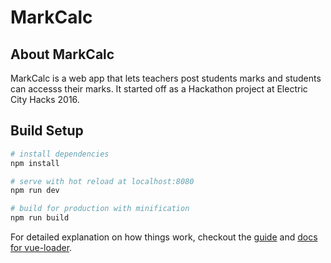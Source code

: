 # MarkCalc

## About MarkCalc
MarkCalc is a web app that lets teachers post students marks and students can accesss their marks. It started off as a Hackathon project at Electric City Hacks 2016.

## Build Setup

``` bash
# install dependencies
npm install

# serve with hot reload at localhost:8080
npm run dev

# build for production with minification
npm run build
```

For detailed explanation on how things work, checkout the [guide](http://vuejs-templates.github.io/webpack/) and [docs for vue-loader](http://vuejs.github.io/vue-loader).
